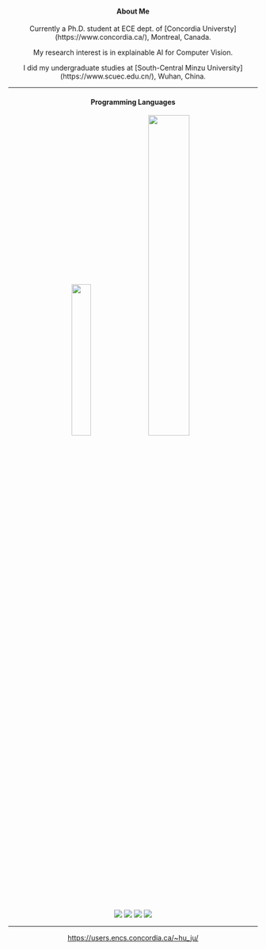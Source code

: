 
<h4 align="center">About Me</h4>

<p align="center">
Currently a Ph.D. student at ECE dept. of [Concordia Universty](https://www.concordia.ca/), Montreal, Canada.
</p>
<p align="center">
My research interest is in explainable AI for Computer Vision.
</p>
<p align="center">
I did my undergraduate studies at [South-Central Minzu University](https://www.scuec.edu.cn/), Wuhan, China.
</p>

----

<h4 align="center">Programming Languages</h4>

<p align="center">
  <img width="28%" src="https://github-readme-stats.vercel.app/api/top-langs/?username=youyinnn&hide=HTML&langs_count=8&layout=compact&theme=rose_pine&cache_seconds=14400&hide_border=true">
  <img width="40.7%" src="https://github-readme-stats.vercel.app/api/wakatime?username=youyinnn&theme=rose_pine&langs_count=10&hide=other&layout=compact&custom_title=Wakatime%20:%2009/12/2021&cache_seconds=14400&hide_border=true">
</p>

<!-- ![Java](https://img.shields.io/badge/-java-black?style=flat-square&logo=java)
![JavaScript](https://img.shields.io/badge/-JavaScript-black?style=flat-square&logo=javascript)
![Nodejs](https://img.shields.io/badge/-Nodejs-black?style=flat-square&logo=Node.js)
![Python](https://img.shields.io/badge/-Python-black?style=flat-square&logo=Python)
![Latex](https://img.shields.io/badge/-Latex-black?style=flat-square&logo=overleaf)

![HTML5](https://img.shields.io/badge/-HTML5-black?style=flat-square&logo=html5&logoColor=white)
![CSS3](https://img.shields.io/badge/-CSS3-black?style=flat-square&logo=css3)
![Bootstrap](https://img.shields.io/badge/-Bootstrap-563D7C?style=flat-square&logo=bootstrap) -->


<!--START_SECTION:waka-->

<!--END_SECTION:waka-->

<p align="center">
<img  src="https://img.shields.io/badge/Visual%20Studio%20Code-0078d7.svg?style=flat-square&logo=visual-studio-code&logoColor=white">
<img  src="https://img.shields.io/badge/IntelliJIDEA-000000.svg?style=flat-square&logo=intellij-idea&logoColor=white">
<img  src="https://img.shields.io/badge/Mac%20OS-000000?style=flat-square&logo=macos&logoColor=F0F0F0">
<img  src="https://wakatime.com/badge/user/71877d58-88ba-4a68-934f-ddcc654b5da0.svg">
</p>

<!--

![wakatime](https://wakatime.com/badge/user/71877d58-88ba-4a68-934f-ddcc654b5da0.svg)
![Visual Studio Code](https://img.shields.io/badge/Visual%20Studio%20Code-0078d7.svg?style=flat-square&logo=visual-studio-code&logoColor=white)
![IntelliJ IDEA](https://img.shields.io/badge/IntelliJIDEA-000000.svg?style=flat-square&logo=intellij-idea&logoColor=white)
![Mac OS](https://img.shields.io/badge/Mac%20OS-000000?style=flat-square&logo=macos&logoColor=F0F0F0)

-->

----

<!-- https://github.com/anuraghazra/github-readme-stats/issues/2149 -->
<!-- <p align="left">
  <img width="38%" src="https://github-readme-stats.vercel.app/api?username=youyinnn&include_all_commits=true&count_private=true&show_icons=true&theme=rose_pine&cache_seconds=14400&hide_border=true" />
  <img width="40.3%" src="https://github-readme-streak-stats.herokuapp.com/?user=youyinnn&theme=rose-pine&hide_border=true" />
</p>
-->
<!-- <p align="left"><img src="https://github-readme-stats.vercel.app/api?username=youyinnn&show_icons=true&theme=panda"></p> -->

<p align="center"> <a href="https://users.encs.concordia.ca/~hu_ju/">https://users.encs.concordia.ca/~hu_ju/</a></p>
<!-- <p align="center">Thanks</p> -->
 
